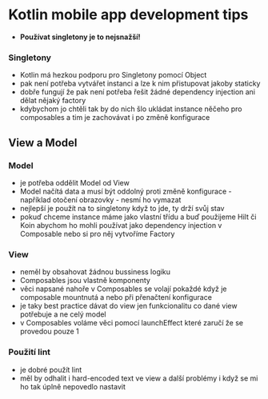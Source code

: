 # Kotlin mobile app development tips
- **Používat singletony je to nejsnažší!**

### Singletony
- Kotlin má hezkou podporu pro Singletony pomocí Object
- pak není potřeba vytvářet instanci a lze k nim přistupovat jakoby staticky
- dobře fungují že pak není potřeba řešit žádné dependency injection ani dělat nějaký factory
- kdybychom jo chtěli tak by do nich šlo ukládat instance něčeho pro composables a tim je zachovávat i po změně konfigurace

## View a Model
### Model
- je potřeba oddělit Model od View
- Model načítá data a musí být oddolný proti změně konfigurace - například otočení obrazovky - nesmí ho vymazat
- nejlepší je použít na to singletony když to jde, ty drží svůj stav
- pokuď chceme instance máme jako vlastní třídu a buď použijeme Hilt či Koin abychom ho mohli používat jako dependency injection v Composable nebo si pro něj vytvoříme Factory

### View
- neměl by obsahovat žádnou bussiness logiku
- Composables jsou vlastně komponenty
- věci napsané nahoře v Composables se volají pokaždé když je composable mountnutá a nebo při přenačtení konfigurace
- je taky best practice dávat do view jen funkcionalitu co dané view potřebuje a ne celý model
- v Composables voláme věci pomocí launchEffect které zaručí že se provedou pouze 1


### Použití lint
- je dobré použít lint
- měl by odhalit i hard-encoded text ve view a další problémy i když se mi ho tak úplně nepovedlo nastavit
